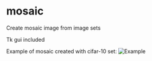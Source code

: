 # mosaic
Create mosaic image from image sets

Tk gui included

Example of mosaic created with cifar-10 set:
![Example](https://github.com/mjleinon/mosaic/blob/main/meitsimosaic1615030222.jpg)
